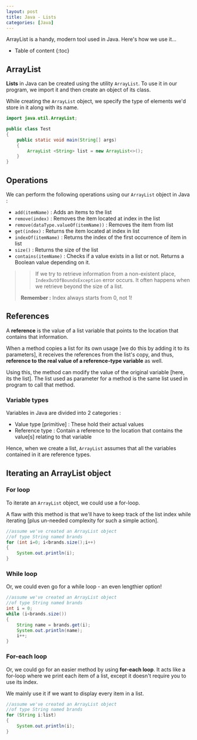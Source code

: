 ```yaml
---
layout: post
title: Java - Lists
categories: [Java]
---
```


ArrayList is a handy, modern tool used in Java. Here's how we use it...

* Table of content
{:toc}

## ArrayList

**Lists** in Java can be created using the utility ``ArrayList``. To use it in our program, we import it and then create an object of its class.

While creating the ``ArrayList`` object, we specify the type of elements we'd store in it along with its name.

```java
import java.util.ArrayList;

public class Test
{
	public static void main(String[] args)
	{
		ArrayList <String> list = new ArrayList<>();
	}
}
```

## Operations

We can perform the following operations using our ``ArrayList`` object in Java :

* ``add(itemName)`` : Adds an items to the list
* ``remove(index)`` : Removes the item located at index in the list
* ``remove(dataType.valueOf(itemName))`` : Removes the item from list
* ``get(index)`` : Returns the item located at index in list
* ``indexOf(itemName)`` : Returns the index of the first occurrence of item in list
* ``size()`` : Returns the size of the list
* ``contains(itemName)`` : Checks if a value exists in a list or not. Returns a Boolean value depending on it.

> >If we try to retrieve information from a non-existent place, `IndexOutOfBoundsException` error occurs. It often happens when we retrieve beyond the size of a list.
>
>**Remember :** Index always starts from 0, not 1!

## References

A **reference** is the value of a list variable that points to the location that contains that information.

When a method copies a list for its own usage [we do this by adding it to its parameters], it receives the references from the list's copy, and thus, **reference to the real value of a reference-type variable** as well.

Using this, the method can modify the value of the original variable [here, its the list]. The list used as parameter for a method is the same list used in program to call that method.

### Variable types

Variables in Java are divided into 2 categories :
* Value type [primitive] : These hold their actual values
* Reference type : Contain a reference to the location that contains the value[s] relating to that variable

Hence, when we create a list, `ArrayList` assumes that all the variables contained in it are reference types.

## Iterating an ArrayList object

### For loop

To iterate an ``ArrayList`` object, we could use a for-loop.

A flaw with this method is that we'll have to keep track of the list index while iterating [plus un-needed complexity for such a simple action].

```java
//assume we've created an ArrayList object
//of type String named brands
for (int i=0; i<brands.size();i++)
{
	System.out.println(i);
}
```

### While loop

Or, we could even go for a while loop - an even lengthier option!

```java
//assume we've created an ArrayList object
//of type String named brands
int i = 0;
while (i<brands.size())
{
	String name = brands.get(i);
	System.out.println(name);
	i++;
}
```

### For-each loop

Or, we could go for an easier method by using **for-each loop**. It acts like a for-loop where we print each item of a list, except it doesn't require you to use its index.

We mainly use it if we want to display every item in a list.

```java
//assume we've created an ArrayList object
//of type String named brands
for (String i:list)
{
	System.out.println(i);
}
```
